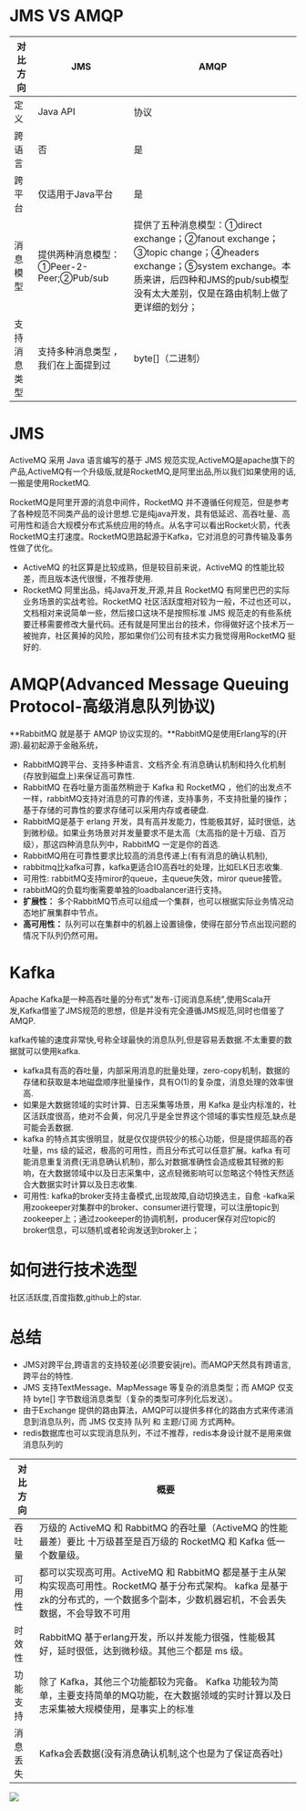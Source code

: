 # JMS VS AMQP

对比方向| JMS | AMQP |
-------- | --------| ---- |
定义| Java API | 协议 |
跨语言 | 否 | 是 |
跨平台 | 仅适用于Java平台 | 是 |
消息模型 | 提供两种消息模型：①Peer-2-Peer;②Pub/sub| 提供了五种消息模型：①direct exchange；②fanout exchange；③topic change；④headers exchange；⑤system exchange。本质来讲，后四种和JMS的pub/sub模型没有太大差别，仅是在路由机制上做了更详细的划分；|
|支持消息类型| 支持多种消息类型 ，我们在上面提到过| byte[]（二进制）|

# JMS

ActiveMQ 采用 Java 语言编写的基于 JMS 规范实现,ActiveMQ是apache旗下的产品,ActiveMQ有一个升级版,就是RocketMQ,是阿里出品,所以我们如果使用的话,一搬是使用RocketMQ.

RocketMQ是阿里开源的消息中间件，RocketMQ 并不遵循任何规范，但是参考了各种规范不同类产品的设计思想.它是纯java开发，具有低延迟、高吞吐量、高可用性和适合大规模分布式系统应用的特点。从名字可以看出Rocket火箭，代表RocketMQ主打速度。RocketMQ思路起源于Kafka，它对消息的可靠传输及事务性做了优化。

- ActiveMQ 的社区算是比较成熟，但是较目前来说，ActiveMQ 的性能比较差，而且版本迭代很慢，不推荐使用.
- RocketMQ 阿里出品，纯Java开发,开源,并且 RocketMQ 有阿里巴巴的实际业务场景的实战考验。RocketMQ 社区活跃度相对较为一般，不过也还可以，文档相对来说简单一些，然后接口这块不是按照标准 JMS 规范走的有些系统要迁移需要修改大量代码。还有就是阿里出台的技术，你得做好这个技术万一被抛弃，社区黄掉的风险，那如果你们公司有技术实力我觉得用RocketMQ 挺好的.

# AMQP(Advanced Message Queuing Protocol-高级消息队列协议)

**RabbitMQ 就是基于 AMQP 协议实现的。**RabbitMQ是使用Erlang写的(开源).最初起源于金融系统，

- RabbitMQ跨平台、支持多种语言、文档齐全.有消息确认机制和持久化机制(存放到磁盘上)来保证高可靠性.
- RabbitMQ 在吞吐量方面虽然稍逊于 Kafka 和 RocketMQ ，他们的出发点不一样，rabbitMQ支持对消息的可靠的传递，支持事务，不支持批量的操作；基于存储的可靠性的要求存储可以采用内存或者硬盘.
- RabbitMQ是基于 erlang 开发，具有高并发能力，性能极其好，延时很低，达到微秒级。如果业务场景对并发量要求不是太高（太高指的是十万级、百万级），那这四种消息队列中，RabbitMQ 一定是你的首选.
- RabbitMQ用在可靠性要求比较高的消息传递上(有有消息的确认机制),
- rabbitmq比kafka可靠，kafka更适合IO高吞吐的处理，比如ELK日志收集.
- 可用性: rabbitMQ支持miror的queue，主queue失效，miror queue接管。
- rabbitMQ的负载均衡需要单独的loadbalancer进行支持。
- **扩展性：** 多个RabbitMQ节点可以组成一个集群，也可以根据实际业务情况动态地扩展集群中节点。
- **高可用性：** 队列可以在集群中的机器上设置镜像，使得在部分节点出现问题的情况下队列仍然可用。

# Kafka

Apache Kafka是一种高吞吐量的分布式"发布-订阅消息系统",使用Scala开发,Kafka借鉴了JMS规范的思想，但是并没有完全遵循JMS规范,同时也借鉴了AMQP.

kafka传输的速度非常快,号称全球最快的消息队列,但是容易丢数据.不太重要的数据就可以使用kafka.

- kafka具有高的吞吐量，内部采用消息的批量处理，zero-copy机制，数据的存储和获取是本地磁盘顺序批量操作，具有O(1)的复杂度，消息处理的效率很高.
- 如果是大数据领域的实时计算、日志采集等场景，用 Kafka 是业内标准的，社区活跃度很高，绝对不会黄，何况几乎是全世界这个领域的事实性规范,缺点是可能会丢数据.
- kafka 的特点其实很明显，就是仅仅提供较少的核心功能，但是提供超高的吞吐量，ms 级的延迟，极高的可用性，而且分布式可以任意扩展。kafka 有可能消息重复消费(无消息确认机制)，那么对数据准确性会造成极其轻微的影响，在大数据领域中以及日志采集中，这点轻微影响可以忽略这个特性天然适合大数据实时计算以及日志收集.
- 可用性: kafka的broker支持主备模式,出现故障,自动切换选主，自愈
-kafka采用zookeeper对集群中的broker、consumer进行管理，可以注册topic到zookeeper上；通过zookeeper的协调机制，producer保存对应topic的broker信息，可以随机或者轮询发送到broker上；

# 如何进行技术选型

社区活跃度,百度指数,github上的star.

# 总结

- JMS对跨平台,跨语言的支持较差(必须要安装jre)。而AMQP天然具有跨语言,跨平台的特性.
- JMS 支持TextMessage、MapMessage 等复杂的消息类型；而 AMQP 仅支持 byte[] 字节数组消息类型（复杂的类型可序列化后发送）。
- 由于Exchange 提供的路由算法，AMQP可以提供多样化的路由方式来传递消息到消息队列，而 JMS 仅支持 队列 和 主题/订阅 方式两种。 
- redis数据库也可以实现消息队列，不过不推荐，redis本身设计就不是用来做消息队列的

对比方向 |概要
-------- | ---
 吞吐量| 万级的 ActiveMQ 和 RabbitMQ 的吞吐量（ActiveMQ 的性能最差）要比 十万级甚至是百万级的 RocketMQ 和 Kafka 低一个数量级。
可用性| 都可以实现高可用。ActiveMQ 和 RabbitMQ 都是基于主从架构实现高可用性。RocketMQ 基于分布式架构。 kafka 是基于zk的分布式的，一个数据多个副本，少数机器宕机，不会丢失数据，不会导致不可用
时效性| RabbitMQ 基于erlang开发，所以并发能力很强，性能极其好，延时很低，达到微秒级。其他三个都是 ms 级。
功能支持| 除了 Kafka，其他三个功能都较为完备。 Kafka 功能较为简单，主要支持简单的MQ功能，在大数据领域的实时计算以及日志采集被大规模使用，是事实上的标准
消息丢失| Kafka会丢数据(没有消息确认机制,这个也是为了保证高吞吐)

![](https://pic1.zhimg.com/80/v2-eeb4f5df3d7f684f04f8f615b9b3b9f4_hd.jpg)
